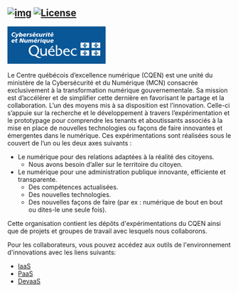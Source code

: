 <!-- ENTETE -->
[![img](https://img.shields.io/badge/Cycle_de_vie-Expérimentation-339999)](https://www.quebec.ca/gouv/politiques-orientations/vitrine-numeriqc/accompagnement-des-organismes-publics/demarche-conception-services-numeriques)
[![License](https://img.shields.io/badge/Licence-LiLiQ--P-blue)](https://github.com/CQEN-QDCE/.github/blob/main/LICENCE.md)
---
[![MCN](https://github.com/CQEN-QDCE/.github/blob/main/images/mcn.png)](https://www.quebec.ca/gouvernement/ministere/cybersecurite-numerique)
<!-- FIN ENTETE -->

Le Centre québécois d’excellence numérique (CQEN) est une unité du ministère de la Cybersécurité et du Numérique (MCN) consacrée exclusivement à la transformation numérique gouvernementale. Sa mission est d’accélérer et de simplifier cette dernière en favorisant le partage et la collaboration. L’un des moyens mis à sa disposition est l’innovation. Celle-ci s’appuie sur la recherche et le développement à travers l’expérimentation et le prototypage pour comprendre les tenants et aboutissants associés à la mise en place de nouvelles technologies ou façons de faire innovantes et émergentes dans le numérique. Ces expérimentations sont réalisées sous le couvert de l’un ou les deux axes suivants :
- Le numérique pour des relations adaptées à la réalité des citoyens.
    - Nous avons besoin d’aller sur le territoire du citoyen.
- Le numérique pour une administration publique innovante, efficiente et transparente.
    - Des compétences actualisées.
    - Des nouvelles technologies.
	- Des nouvelles façons de faire (par ex : numérique de bout en bout ou dites-le une seule fois).

Cette organisation contient les dépôts d'expérimentations du CQEN ainsi que de projets et groupes de travail avec lesquels nous collaborons.

Pour les collaborateurs, vous pouvez accédez aux outils de l'environnement d'innovations avec les liens suivants:
- [IaaS](https://ceai.awsapps.com/start#/)
- [PaaS](https://console-openshift-console.apps.exp.openshift.cqen.ca/)
- [DevaaS](https://codeready-openshift-workspaces.apps.exp.openshift.cqen.ca/dashboard/)
